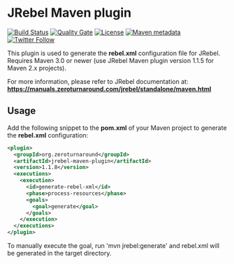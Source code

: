 # JRebel Maven plugin

[![Build Status](https://travis-ci.org/zeroturnaround/maven-jrebel-plugin.svg?branch=master)](https://travis-ci.org/zeroturnaround/maven-jrebel-plugin) [![Quality Gate](https://sonarcloud.io/api/badges/gate?key=org.zeroturnaround%3Amaven-jrebel-plugin)](https://sonarcloud.io/dashboard/index/org.zeroturnaround%3Amaven-jrebel-plugin) [![License](https://img.shields.io/badge/license-Apache%202-4EB1BA.svg)](https://www.apache.org/licenses/LICENSE-2.0.html) [![Maven metadata](https://img.shields.io/maven-metadata/v/http/central.maven.org/maven2/org/zeroturnaround/maven-jrebel-plugin/maven-metadata.xml.svg)](https://search.maven.org/#search%7Cgav%7C1%7Cg%3A%22org.zeroturnaround%22%20AND%20a%3A%22maven-jrebel-plugin%22) [![Twitter Follow](https://img.shields.io/twitter/follow/zeroturnaround.svg?style=social&label=Follow&maxAge=2592000)](https://twitter.com/zeroturnaround)

This plugin is used to generate the **rebel.xml** configuration file for JRebel.
Requires Maven 3.0 or newer (use JRebel Maven plugin version 1.1.5 for Maven 2.x projects).

For more information, please refer to JRebel documentation at: **https://manuals.zeroturnaround.com/jrebel/standalone/maven.html** 

Usage
-----

Add the following snippet to the **pom.xml** of your Maven project to generate the **rebel.xml** configuration:

```xml
<plugin>
  <groupId>org.zeroturnaround</groupId>
  <artifactId>jrebel-maven-plugin</artifactId>
  <version>1.1.8</version>
  <executions>
    <execution>
      <id>generate-rebel-xml</id>
      <phase>process-resources</phase>
      <goals>
        <goal>generate</goal>
      </goals>
    </execution>
  </executions>
</plugin>
```

To manually execute the goal, run 'mvn jrebel:generate' and rebel.xml will be generated in the target directory.
